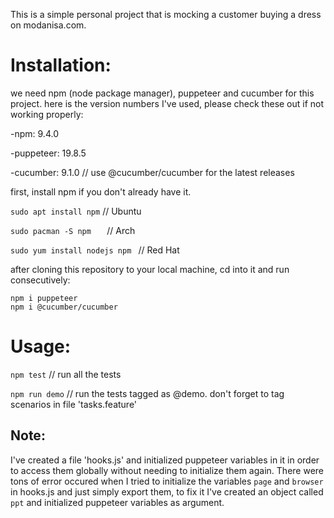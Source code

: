 This is a simple personal project that is mocking a customer buying a dress on modanisa.com.

# Installation:

we need npm (node package manager), puppeteer and cucumber for this project. here is the version numbers I've used, please check these out if not working properly:

-npm: 9.4.0

-puppeteer: 19.8.5

-cucumber: 9.1.0 // use @cucumber/cucumber for the latest releases

first, install npm if you don't already have it.

`sudo apt install npm` // Ubuntu

`sudo pacman -S npm   ` // Arch

`sudo yum install nodejs npm ` // Red Hat

after cloning this repository to your local machine, cd into it and run consecutively:

```
npm i puppeteer
npm i @cucumber/cucumber
```

# Usage:

`npm test` // run all the tests

`npm run demo` // run the tests tagged as @demo. don't forget to tag scenarios in file 'tasks.feature'

## Note:

I've created a file 'hooks.js' and initialized puppeteer variables in it in order to access them globally without needing to initialize them again.
There were tons of error occured when I tried to initialize the variables `page` and `browser` in hooks.js and just simply export them, to fix it I've created an object called `ppt` and initialized puppeteer variables as argument.
